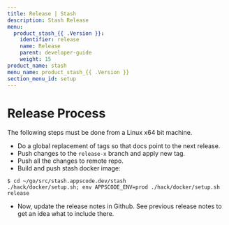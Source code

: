 ```yaml
---
title: Release | Stash
description: Stash Release
menu:
  product_stash_{{ .Version }}:
    identifier: release
    name: Release
    parent: developer-guide
    weight: 15
product_name: stash
menu_name: product_stash_{{ .Version }}
section_menu_id: setup
---
```

# Release Process

The following steps must be done from a Linux x64 bit machine.

- Do a global replacement of tags so that docs point to the next release.
- Push changes to the `release-x` branch and apply new tag.
- Push all the changes to remote repo.
- Build and push stash docker image:
```console
$ cd ~/go/src/stash.appscode.dev/stash
./hack/docker/setup.sh; env APPSCODE_ENV=prod ./hack/docker/setup.sh release
```

- Now, update the release notes in Github. See previous release notes to get an idea what to include there.
